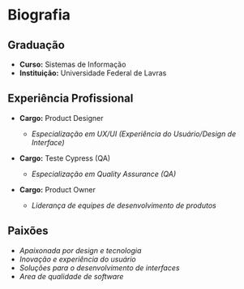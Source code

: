 # Biografia

## Graduação
- **Curso:** Sistemas de Informação
- **Instituição:** Universidade Federal de Lavras

## Experiência Profissional
- **Cargo:** Product Designer
  - *Especialização em UX/UI (Experiência do Usuário/Design de Interface)*

- **Cargo:** Teste Cypress (QA)
  - *Especialização em Quality Assurance (QA)*

- **Cargo:** Product Owner
  - *Liderança de equipes de desenvolvimento de produtos*

## Paixões
- *Apaixonada por design e tecnologia*
- *Inovação e experiência do usuário*
- *Soluções para o desenvolvimento de interfaces*
- *Area de qualidade de software*
